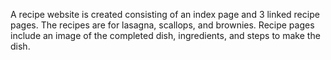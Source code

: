 A recipe website is created consisting of an index page and 3 linked recipe pages. The recipes are for lasagna, scallops, and brownies. Recipe pages include an image of the completed dish, ingredients, and steps to make the dish.